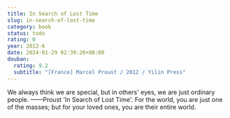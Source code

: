 ```yaml
---
title: In Search of Lost Time
slug: in-search-of-lost-time
category: book
status: todo
rating: 0
year: 2012-6
date: 2024-01-29 02:39:20+08:00
douban:
  rating: 9.2
  subtitle: "[France] Marcel Proust / 2012 / Yilin Press"
---
```


We always think we are special, but in others' eyes, we are just ordinary people. ——Proust 'In Search of Lost Time'. For the world, you are just one of the masses; but for your loved ones, you are their entire world.
